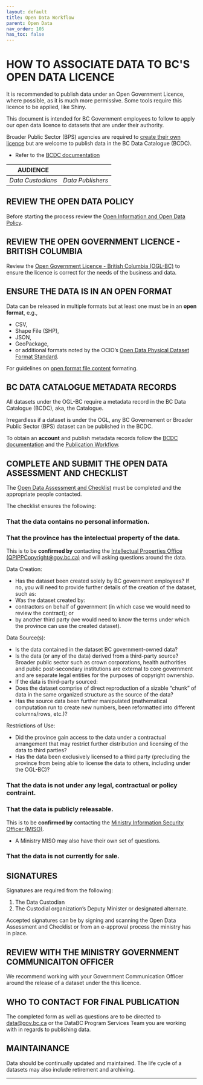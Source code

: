 ```yaml
---
layout: default
title: Open Data Workflow
parent: Open Data
nav_order: 105
has_toc: false
---
```


# HOW TO ASSOCIATE DATA TO BC'S OPEN DATA LICENCE
It is recommended to publish data under an Open Government Licence, where possible, as it is much more permissive. Some tools require this licence to be applied, like Shiny.

This document is intended for BC Government employees to follow to apply our open data licence to datasets that are under their authority.

Broader Public Sector (BPS) agencies are required to [create their own licence](open_data_licence_create.md) but are welcome to publish data in the BC Data Catalogue (BCDC).
* Refer to the [BCDC documentation](dps_bcdc.md)

|**AUDIENCE**| |
|:---:|:---:|
| *Data Custodians* | *Data Publishers* | 

## REVIEW THE OPEN DATA POLICY
Before starting the process review the [Open Information and Open Data Policy](https://www2.gov.bc.ca/assets/gov/british-columbians-our-governments/services-policies-for-government/information-management-technology/information-privacy/resources/policies-guidelines/open-information-open-data-policy.pdf).

## REVIEW THE OPEN GOVERNMENT LICENCE - BRITISH COLUMBIA
Review the [Open Government Licence - British Columbia (OGL-BC)](https://www2.gov.bc.ca/gov/content?id=A519A56BC2BF44E4A008B33FCF527F61) to ensure the licence is correct for the needs of the business and data. 

## ENSURE THE DATA IS IN AN OPEN FORMAT
Data can be released in multiple formats but at least one must be in an __open format__, e.g., 
- CSV, 
- Shape File (SHP), 
- JSON,
- GeoPackage,
- or additional formats noted by the OCIO’s [Open Data Physical Dataset Format Standard](https://www2.gov.bc.ca/assets/gov/government/services-for-government-and-broader-public-sector/information-technology-services/standards-files/open_data_physical_dataset_extract.pdf). 

For guidelines on [open format file content](dsg_bcdc_file_based_content.md) formating.

## BC DATA CATALOGUE METADATA RECORDS
All datasets under the OGL-BC require a metadata record in the BC Data Catalogue (BCDC), aka, the Catalogue.

Irregardless if a dataset is under the OGL, any BC Governement or Broader Public Sector (BPS) dataset can be published in the BCDC.

To obtain an __account__ and publish metadata records follow the [BCDC documentation](dps_bcdc.md) and the [Publication Workflow](dps_bcdc_w.md).

## COMPLETE AND SUBMIT THE OPEN DATA ASSESSMENT AND CHECKLIST
The [Open Data Assessment and Checklist](https://www2.gov.bc.ca/assets/download/97CF56DB283D4AE08968E4A4C7538D65) must be completed and the appropriate people contacted.

The checklist ensures the following:
### That the data contains __no personal information__.

### That the __province has the intelectual property__ of the data.
This is to be __confirmed by__ contacting the [Intellectual Properties Office (QPIPPCopyright@gov.bc.ca)](mailto:QPIPPCopyright@gov.bc.ca) and will asking questions around the data.

Data Creation:
+  Has the dataset been created solely by BC government employees?  If no, you will need to provide further details of the creation of the dataset, such as: 
 + Was the dataset created by:
  + contractors on behalf of government (in which case we would need to review the contract); or  
  + by another third party (we would need to know the terms under which the province can use the created dataset). 

Data Source(s):
+ Is the data contained in the dataset BC government-owned data? 
+ Is the data (or any of the data) derived from a third-party source? Broader public sector such as crown corporations, health authorities and public post-secondary institutions are external to core government and are separate legal entities for the purposes of copyright ownership. 
+ If the data is third-party sourced:  
 + Does the dataset comprise of direct reproduction of a sizable “chunk” of data in the same organized structure as the source of the data?  
 + Has the source data been further manipulated (mathematical computation run to create new numbers, been reformatted into different columns/rows, etc.)? 

Restrictions of Use:
+ Did the province gain access to the data under a contractual arrangement that may restrict further distribution and licensing of the data to third parties?   
+ Has the data been exclusively licensed to a third party (precluding the province from being able to license the data to others, including under the OGL-BC)? 

### That the data is __not under any legal, contractual or policy contraint__.

### That the data is __publicly releasable__.
This is to be __confirmed by__ contacting the [Ministry Information Security Officer (MISO)](https://intranet.gov.bc.ca/intranet/content?id=DC4623F6F1944065B83F70297ED419D7).
 + A Ministry MISO may also have their own set of questions.

### That the data is __not currently for sale__.

## SIGNATURES
Signatures are required from the following:
1. The Data Custodian
1. The Custodial organization’s Deputy Minister or designated alternate.

Accepted signatures can be by signing and scanning the Open Data Assessment and Checklist or from an e-approval process the ministry has in place.

## REVIEW WITH THE MINISTRY GOVERNMENT COMMUNICAITON OFFICER
We recommend working with your Government Communication Officer around the release of a dataset under the this licence.

## WHO TO CONTACT FOR FINAL PUBLICATION
The completed form as well as questions are to be directed to [data@gov.bc.ca](mailto:data@gov.bc.ca) or the DataBC Program Services Team you are working with in regards to publishing data.

## MAINTAINANCE
Data should be continually updated and maintained. The life cycle of a datasets may also include retirement and archiving.


-------------------------------------------------------
